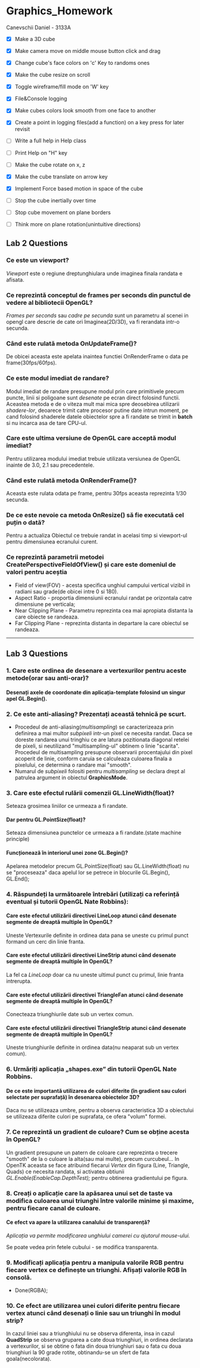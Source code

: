 ﻿# Graphics_Homework

Canevschii Daniel - 3133A

- [x] Make a 3D cube
- [x] Make camera move on middle mouse button click and drag
- [x] Change cube's face colors on 'c' Key to randoms ones
- [x] Make the cube resize on scroll
- [x] Toggle wireframe/fill mode on 'W' key
- [x] File&Console logging
- [x] Make cubes colors look smooth from one face to another
- [x] Create a point in logging files(add a function) on a key press for later revisit
- [ ] Write a full help in Help class
- [ ] Print Help on "H" key
- [ ] Make the cube rotate on x, z
- [x] Make the cube translate on arrow key
- [x] Implement Force based motion in space of the cube 
- [ ] Stop the cube inertially over time
- [ ] Stop cube movement on plane borders
- [ ] Think more on plane rotation(unintuitive directions)



## Lab 2 Questions
### Ce este un viewport?
*Viewport* este o regiune dreptunghiulara unde imaginea finala randata e afisata.

### Ce reprezintă conceptul de frames per seconds din punctul de vedere al bibliotecii OpenGL?
*Frames per seconds* sau *cadre pe secunda* sunt un parametru al scenei in opengl care descrie de cate ori
Imaginea(2D/3D), va fi rerandata intr-o secunda.

### Când este rulată metoda OnUpdateFrame()?
De obicei aceasta este apelata inaintea functiei OnRenderFrame o data pe frame(30fps/60fps).

### Ce este modul imediat de randare?
Modul imediat de randare presupune modul prin care primitivele precum puncte, linii si poligoane
sunt *desenate* pe ecran direct folosind functii.
Aceastea metoda e de o viteza mult mai mica spre deosebirea utilizarii *shadere-lor*, deoarece
trimit catre procesor putine date intrun moment, pe cand folosind shaderele datele obiectelor 
spre a fi randate se trimit in **batch** si nu incarca asa de tare CPU-ul.

### Care este ultima versiune de OpenGL care acceptă modul imediat?
Pentru utilizarea modului imediat trebuie utilizata versiunea de OpenGL inainte de 3.0, 2.1 sau precedentele.

### Când este rulată metoda OnRenderFrame()?
Aceasta este rulata odata pe frame, pentru 30fps aceasta reprezinta 1/30 secunda.

### De ce este nevoie ca metoda OnResize() să fie executată cel puțin o dată?
Pentru a actualiza Obiectul ce trebuie randat in acelasi timp si viewport-ul pentru dimensiunea ecranului curent.

### Ce reprezintă parametrii metodei CreatePerspectiveFieldOfView() și care este domeniul de valori pentru aceștia
- Field of view(FOV) - acesta specifica unghiul campului vertical vizibil in radiani sau grade(de obicei intre 0 si 180).
- Aspect Ratio - proportia dimensiunii ecranului randat pe orizontala catre dimensiune pe verticala;
- Near Clipping Plane - Parametru reprezinta cea mai apropiata distanta la care obiecte se randeaza.
- Far Clipping Plane - reprezinta distanta in departare la care obiectul se randeaza.

---

## Lab 3 Questions
### 1. Care este ordinea de desenare a vertexurilor pentru aceste metode(orar sau anti-orar)? 
#### Desenați axele de coordonate din aplicația-template folosind un singur apel GL.Begin().

### 2. Ce este anti-aliasing? Prezentați această tehnică pe scurt. 
- Procedeul de anti-aliasing(*multisampling*) se caracterizeaza prin definirea a mai multor *subpixeli* intr-un 
pixel ce necesita randat. Daca se doreste randarea unui tringhiu ce are latura pozitionata diagonal retelei 
de pixeli, si neutilizand "multisampling-ul" obtinem o linie "scarita". 
Procedeul de multisampling presupune observarii procentajului din pixel acoperit de linie, conform caruia se 
calculeaza culoarea finala a pixelului, ce determina o randare mai "smooth". 
- Numarul de *subpixeli* folositi pentru *multisampling* se declara drept al patrulea argument in obiectul **GraphicsMode**.

### 3. Care este efectul rulării comenzii GL.LineWidth(float)? 
Seteaza grosimea liniilor ce urmeaza a fi randate.
#### Dar pentru GL.PointSize(float)? 
Seteaza dimensiunea punctelor ce urmeaza a fi randate.(state machine principle)
#### Funcționează în interiorul unei zone GL.Begin()?
Apelarea metodelor precum GL.PointSize(float) sau GL.LineWidth(float) nu se "proceseaza" daca apelul lor se petrece in 
blocurile GL.Begin(), GL.End();

### 4. Răspundeți la următoarele întrebări (utilizați ca referință eventual și tutorii OpenGL Nate Robbins):
#### Care este efectul utilizării directivei LineLoop atunci când desenate segmente de dreaptă multiple în OpenGL?
Uneste Vertexurile definite in ordinea data pana se uneste cu primul punct formand un cerc din linie franta.
#### Care este efectul utilizării directivei LineStrip atunci când desenate segmente de dreaptă multiple în OpenGL?
La fel ca *LineLoop* doar ca nu uneste ultimul punct cu primul, linie franta intrerupta.
#### Care este efectul utilizării directivei TriangleFan atunci când desenate segmente de dreaptă multiple în OpenGL?
Conecteaza triunghiurile date sub un vertex comun.
#### Care este efectul utilizării directivei TriangleStrip atunci când desenate segmente de dreaptă multiple în OpenGL?
Uneste triunghiurile definite in ordinea data(nu neaparat sub un vertex comun).

### 6. Urmăriți aplicația „shapes.exe” din tutorii OpenGL Nate Robbins.
#### De ce este importantă utilizarea de culori diferite (în gradient sau culori selectate per suprafață) în desenarea obiectelor 3D? 
Daca nu se utilizeaza umbre, pentru a observa caracteristica 3D a obiectului se utilizeaza diferite culori pe suprafata, ce 
ofera "volum" formei.

### 7. Ce reprezintă un gradient de culoare? Cum se obține acesta în OpenGL?
Un gradient presupune un patern de coloare care reprezinta o trecere "smooth" de la o culoare  la alta(sau mai multe),
precum curcubeul...
In OpenTK aceasta se face atribuind fiecarui *Vertex* din figura (Line, Triangle, Quads) ce necesita randata, si 
activatea obtiunii *GL.Enable(EnableCap.DepthTest);* pentru obtinerea gradientului pe figura.

### 8. Creați o aplicație care la apăsarea unui set de taste va modifica culoarea unui triunghi între valorile minime și maxime, pentru fiecare canal de culoare. 
#### Ce efect va apare la utilizarea canalului de transparență?
*Aplicația va permite modificarea unghiului camerei cu ajutorul mouse-ului.*

Se poate vedea prin fetele cubului - se modifica transparenta.


### 9. Modificați aplicația pentru a manipula valorile RGB pentru fiecare vertex ce definește un triunghi. Afișați valorile RGB în consolă.
- Done(RGBA);

### 10. Ce efect are utilizarea unei culori diferite pentru fiecare vertex atunci când desenați o linie sau un triunghi în modul strip?
In cazul liniei sau a triunghiului nu se observa diferenta, insa in cazul **QuadStrip** se observa gruparea a cate doua triunghiuri, in
ordinea declarata a vertexurilor, si se obtine o fata din doua triunghiuri sau o fata cu doua triunghiuri la 90 grade rotite, obtinandu-se
un sfert de fata goala(necolorata).
